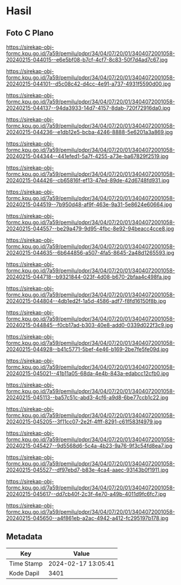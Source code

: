 # Hasil

## Foto C Plano

https://sirekap-obj-formc.kpu.go.id/7a59/pemilu/pdpr/34/04/07/20/01/3404072001058-20240215-044015--e6e5bf08-b7cf-4cf7-8c83-50f7d4ad7c67.jpg

https://sirekap-obj-formc.kpu.go.id/7a59/pemilu/pdpr/34/04/07/20/01/3404072001058-20240215-044101--d5c08c42-d4cc-4e91-a737-4931f5590d00.jpg

https://sirekap-obj-formc.kpu.go.id/7a59/pemilu/pdpr/34/04/07/20/01/3404072001058-20240215-044137--94da3933-14d7-4157-8dab-720f72916da0.jpg

https://sirekap-obj-formc.kpu.go.id/7a59/pemilu/pdpr/34/04/07/20/01/3404072001058-20240215-044236--e1db12e5-bcba-4246-8888-5e6201a3a869.jpg

https://sirekap-obj-formc.kpu.go.id/7a59/pemilu/pdpr/34/04/07/20/01/3404072001058-20240215-044344--441efed1-5a7f-4255-a73e-ba67829f2519.jpg

https://sirekap-obj-formc.kpu.go.id/7a59/pemilu/pdpr/34/04/07/20/01/3404072001058-20240215-044426--cb65816f-ef13-47ed-89de-42d6748fd931.jpg

https://sirekap-obj-formc.kpu.go.id/7a59/pemilu/pdpr/34/04/07/20/01/3404072001058-20240215-044519--7b950d48-af9f-463e-9a31-5e8624e60664.jpg

https://sirekap-obj-formc.kpu.go.id/7a59/pemilu/pdpr/34/04/07/20/01/3404072001058-20240215-044557--be29a479-9d95-4fbc-8e92-94beacc4cce8.jpg

https://sirekap-obj-formc.kpu.go.id/7a59/pemilu/pdpr/34/04/07/20/01/3404072001058-20240215-044635--6b644856-a507-4fa5-8645-2a48d1265593.jpg

https://sirekap-obj-formc.kpu.go.id/7a59/pemilu/pdpr/34/04/07/20/01/3404072001058-20240215-044718--b9321844-023f-4d08-b670-2bfaa4c498fa.jpg

https://sirekap-obj-formc.kpu.go.id/7a59/pemilu/pdpr/34/04/07/20/01/3404072001058-20240215-044804--4db1ed2f-1a5d-4586-adf7-f8fd16150f8b.jpg

https://sirekap-obj-formc.kpu.go.id/7a59/pemilu/pdpr/34/04/07/20/01/3404072001058-20240215-044845--f0cb17ad-b303-40e8-add0-0339d022f3c9.jpg

https://sirekap-obj-formc.kpu.go.id/7a59/pemilu/pdpr/34/04/07/20/01/3404072001058-20240215-044928--b41c5771-5bef-4e46-b169-2be7fe5fe09d.jpg

https://sirekap-obj-formc.kpu.go.id/7a59/pemilu/pdpr/34/04/07/20/01/3404072001058-20240215-045021--41b11a05-68da-4e4b-843a-edabcc12cfb0.jpg

https://sirekap-obj-formc.kpu.go.id/7a59/pemilu/pdpr/34/04/07/20/01/3404072001058-20240215-045113--ba57c51c-abd3-4cf6-a9d8-6be77ccb1c22.jpg

https://sirekap-obj-formc.kpu.go.id/7a59/pemilu/pdpr/34/04/07/20/01/3404072001058-20240215-045205--3f11cc07-2e2f-4fff-8291-c61f583f4979.jpg

https://sirekap-obj-formc.kpu.go.id/7a59/pemilu/pdpr/34/04/07/20/01/3404072001058-20240215-045427--9d5568d6-5c4a-4b23-9a76-9f3c54fd8ea7.jpg

https://sirekap-obj-formc.kpu.go.id/7a59/pemilu/pdpr/34/04/07/20/01/3404072001058-20240215-045527--df97ebd7-b83e-4ca4-aaec-93143b0f1911.jpg

https://sirekap-obj-formc.kpu.go.id/7a59/pemilu/pdpr/34/04/07/20/01/3404072001058-20240215-045617--dd7cb40f-2c3f-4e70-a49b-4011d9fc6fc7.jpg

https://sirekap-obj-formc.kpu.go.id/7a59/pemilu/pdpr/34/04/07/20/01/3404072001058-20240215-045650--a4f861eb-a2ac-4942-a412-fc295197b178.jpg


## Metadata

| Key        | Value               |
| ---------- | ------------------- |
| Time Stamp | 2024-02-17 13:05:41 |
| Kode Dapil | 3401                |



